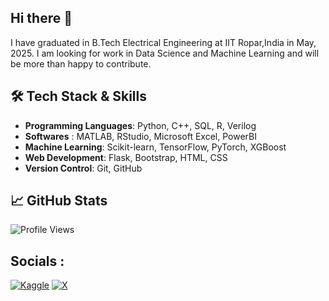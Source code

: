 ## Hi there 👋

I have graduated in B.Tech Electrical Engineering at IIT Ropar,India in May, 2025. I am looking for work in Data Science and Machine Learning and will be more than happy to contribute.

## 🛠️ **Tech Stack & Skills**

- **Programming Languages**: Python, C++, SQL, R, Verilog
- **Softwares** : MATLAB, RStudio, Microsoft Excel, PowerBI
- **Machine Learning**: Scikit-learn, TensorFlow, PyTorch, XGBoost
- **Web Development**: Flask, Bootstrap, HTML, CSS
- **Version Control**: Git, GitHub

## 📈 **GitHub Stats**

![Profile Views](https://komarev.com/ghpvc/?username=ranjeetsohanpal&color=blue)

## Socials : 
[![Kaggle](https://img.shields.io/badge/Kaggle-035a7d?style=for-the-badge&logo=kaggle&logoColor=white)](https://www.kaggle.com/ranjeetsohanpal)
[![X](https://img.shields.io/badge/X-%23000000.svg?style=for-the-badge&logo=X&logoColor=white)](https://x.com/singhranjeet27)
